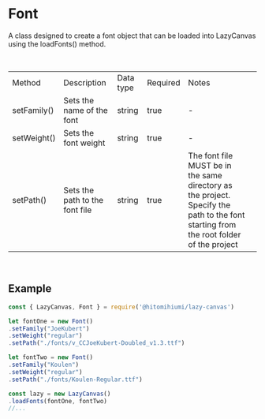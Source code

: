 # Font

A class designed to create a font object that can be loaded into LazyCanvas using the loadFonts() method.

<br>

<table>
    <tr>
        <td>Method</td>
        <td>Description</td>
        <td>Data type</td>
        <td>Required</td>
        <td>Notes<td>
    </tr>
    <tr>
        <td>setFamily()</td>
        <td>Sets the name of the font</td>
        <td>string</td>
        <td>true</td>
        <td>-</td>
    </tr>
    <tr>
        <td>setWeight()</td>
        <td>Sets the font weight</td>
        <td>string</td>
        <td>true</td>
        <td>-</td>
    </tr>
    <tr>
        <td>setPath()</td>
        <td>Sets the path to the font file</td>
        <td>string</td>
        <td>true</td>
        <td>The font file MUST be in the same directory as the project. Specify the path to the font starting from the root folder of the project</td>
    </tr>
</table>

<br>

## Example

```js
const { LazyCanvas, Font } = require('@hitomihiumi/lazy-canvas')

let fontOne = new Font()
.setFamily("JoeKubert")
.setWeight("regular")
.setPath("./fonts/v_CCJoeKubert-Doubled_v1.3.ttf")

let fontTwo = new Font()
.setFamily("Koulen")
.setWeight("regular")
.setPath("./fonts/Koulen-Regular.ttf")

const lazy = new LazyCanvas()
.loadFonts(fontOne, fontTwo)
//...
```